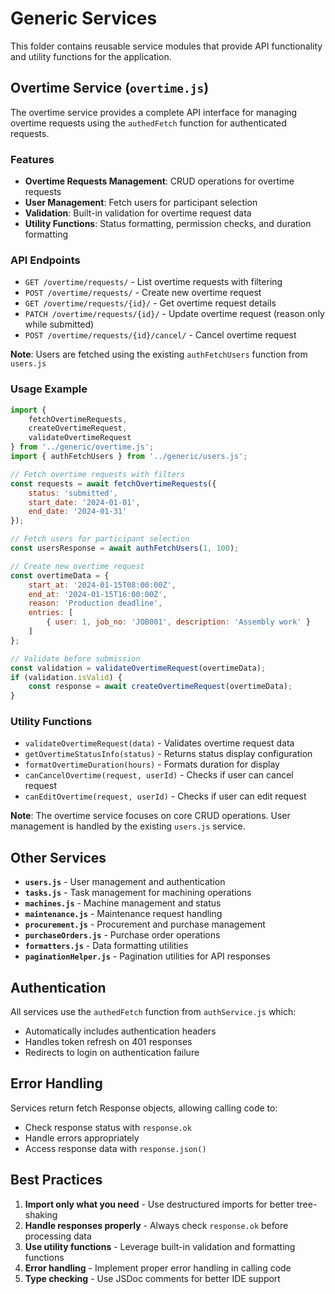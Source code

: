 # Generic Services

This folder contains reusable service modules that provide API functionality and utility functions for the application.

## Overtime Service (`overtime.js`)

The overtime service provides a complete API interface for managing overtime requests using the `authedFetch` function for authenticated requests.

### Features

- **Overtime Requests Management**: CRUD operations for overtime requests
- **User Management**: Fetch users for participant selection
- **Validation**: Built-in validation for overtime request data
- **Utility Functions**: Status formatting, permission checks, and duration formatting

### API Endpoints

- `GET /overtime/requests/` - List overtime requests with filtering
- `POST /overtime/requests/` - Create new overtime request
- `GET /overtime/requests/{id}/` - Get overtime request details
- `PATCH /overtime/requests/{id}/` - Update overtime request (reason only while submitted)
- `POST /overtime/requests/{id}/cancel/` - Cancel overtime request

**Note**: Users are fetched using the existing `authFetchUsers` function from `users.js`

### Usage Example

```javascript
import { 
    fetchOvertimeRequests, 
    createOvertimeRequest, 
    validateOvertimeRequest 
} from '../generic/overtime.js';
import { authFetchUsers } from '../generic/users.js';

// Fetch overtime requests with filters
const requests = await fetchOvertimeRequests({
    status: 'submitted',
    start_date: '2024-01-01',
    end_date: '2024-01-31'
});

// Fetch users for participant selection
const usersResponse = await authFetchUsers(1, 100);

// Create new overtime request
const overtimeData = {
    start_at: '2024-01-15T08:00:00Z',
    end_at: '2024-01-15T16:00:00Z',
    reason: 'Production deadline',
    entries: [
        { user: 1, job_no: 'JOB001', description: 'Assembly work' }
    ]
};

// Validate before submission
const validation = validateOvertimeRequest(overtimeData);
if (validation.isValid) {
    const response = await createOvertimeRequest(overtimeData);
}
```

### Utility Functions

- `validateOvertimeRequest(data)` - Validates overtime request data
- `getOvertimeStatusInfo(status)` - Returns status display configuration
- `formatOvertimeDuration(hours)` - Formats duration for display
- `canCancelOvertime(request, userId)` - Checks if user can cancel request
- `canEditOvertime(request, userId)` - Checks if user can edit request

**Note**: The overtime service focuses on core CRUD operations. User management is handled by the existing `users.js` service.

## Other Services

- **`users.js`** - User management and authentication
- **`tasks.js`** - Task management for machining operations
- **`machines.js`** - Machine management and status
- **`maintenance.js`** - Maintenance request handling
- **`procurement.js`** - Procurement and purchase management
- **`purchaseOrders.js`** - Purchase order operations
- **`formatters.js`** - Data formatting utilities
- **`paginationHelper.js`** - Pagination utilities for API responses

## Authentication

All services use the `authedFetch` function from `authService.js` which:
- Automatically includes authentication headers
- Handles token refresh on 401 responses
- Redirects to login on authentication failure

## Error Handling

Services return fetch Response objects, allowing calling code to:
- Check response status with `response.ok`
- Handle errors appropriately
- Access response data with `response.json()`

## Best Practices

1. **Import only what you need** - Use destructured imports for better tree-shaking
2. **Handle responses properly** - Always check `response.ok` before processing data
3. **Use utility functions** - Leverage built-in validation and formatting functions
4. **Error handling** - Implement proper error handling in calling code
5. **Type checking** - Use JSDoc comments for better IDE support
